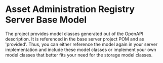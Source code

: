 # Asset Administration Registry Server Base Model

The project provides model classes generated out of the OpenAPI description. It is referenced in the base server project POM and as 'provided'. Thus, you can either reference the model again in your server implementation and include these model classes or implement your own model classes that better fits your need for the storage model classes.



